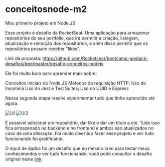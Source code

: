 # conceitosnode-m2
Meu primeiro projeto em Node.JS

Esse projeto é desafio da RocketSeat. Uma aplicação para armazenar repositórios do seu portfólio, que irá permitir a criação, listagem, atualização e remoção dos repositórios, e além disso permitir que os repositórios possam receber "likes".

Link da proposta: https://github.com/Rocketseat/bootcamp-gostack-desafios/tree/master/desafio-conceitos-nodejs

Ele foi muito bom para aprender mais sobre:

Conceitos iniciais do Node.JS
Métodos de requisição HTTP;
Uso do Insomnia
Uso do Jest e Test Suites;
Uso do UUID e Express

Nessa segunda etapa resolvi experimentar tudo que tinha aprendido até agora. 

![UI](https://user-images.githubusercontent.com/62355596/82506403-b7bfe080-9acd-11ea-9f96-0a6e558a3c77.png)
![UI2](https://user-images.githubusercontent.com/62355596/82506409-b989a400-9acd-11ea-8cbd-eced6497239c.png)

É possível adicionar um repositório, dar like e dar um título a ele. Tudo isso fica armazenado no backend e no frontend e ambos são atualizados no caso de uma alteração. Foi muito divertido fazer esse projeto e ver tudo funcionando foi gratificante.

O input de dados foi um desafio que eu mesmo criei para testar meus conhecimentos e ver tudo funcionando; você pode consultar o desafio original neste [link](https://github.com/Rocketseat/bootcamp-gostack-desafios/tree/master/desafio-conceitos-react-native)
